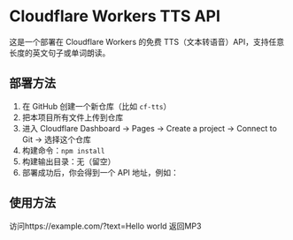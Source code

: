 # Cloudflare Workers TTS API

这是一个部署在 Cloudflare Workers 的免费 TTS（文本转语音）API，支持任意长度的英文句子或单词朗读。

## 部署方法

1. 在 GitHub 创建一个新仓库（比如 `cf-tts`）
2. 把本项目所有文件上传到仓库
3. 进入 Cloudflare Dashboard → Pages → Create a project → Connect to Git → 选择这个仓库
4. 构建命令：`npm install`
5. 构建输出目录：无（留空）
6. 部署成功后，你会得到一个 API 地址，例如：
## 使用方法

访问https://example.com/?text=Hello world
返回MP3
